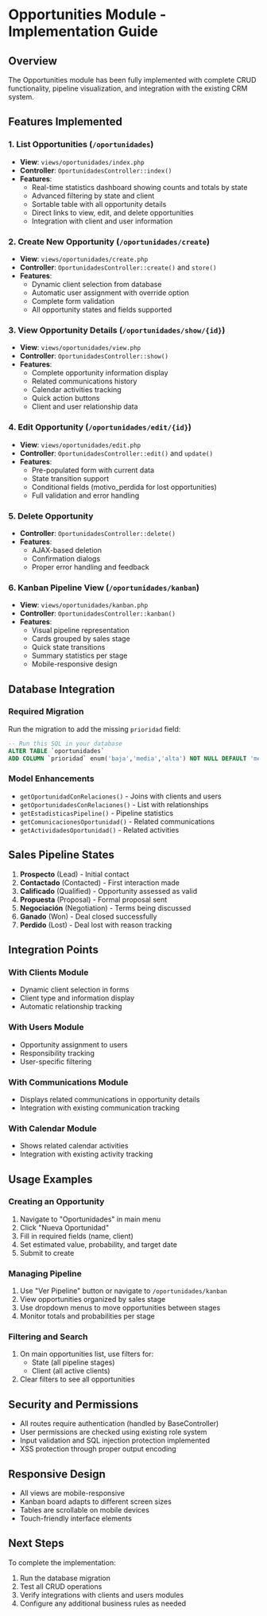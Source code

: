 # Opportunities Module - Implementation Guide

## Overview
The Opportunities module has been fully implemented with complete CRUD functionality, pipeline visualization, and integration with the existing CRM system.

## Features Implemented

### 1. List Opportunities (`/oportunidades`)
- **View**: `views/oportunidades/index.php`
- **Controller**: `OportunidadesController::index()`
- **Features**:
  - Real-time statistics dashboard showing counts and totals by state
  - Advanced filtering by state and client
  - Sortable table with all opportunity details
  - Direct links to view, edit, and delete opportunities
  - Integration with client and user information

### 2. Create New Opportunity (`/oportunidades/create`)
- **View**: `views/oportunidades/create.php`
- **Controller**: `OportunidadesController::create()` and `store()`
- **Features**:
  - Dynamic client selection from database
  - Automatic user assignment with override option
  - Complete form validation
  - All opportunity states and fields supported

### 3. View Opportunity Details (`/oportunidades/show/{id}`)
- **View**: `views/oportunidades/view.php`
- **Controller**: `OportunidadesController::show()`
- **Features**:
  - Complete opportunity information display
  - Related communications history
  - Calendar activities tracking
  - Quick action buttons
  - Client and user relationship data

### 4. Edit Opportunity (`/oportunidades/edit/{id}`)
- **View**: `views/oportunidades/edit.php`
- **Controller**: `OportunidadesController::edit()` and `update()`
- **Features**:
  - Pre-populated form with current data
  - State transition support
  - Conditional fields (motivo_perdida for lost opportunities)
  - Full validation and error handling

### 5. Delete Opportunity
- **Controller**: `OportunidadesController::delete()`
- **Features**:
  - AJAX-based deletion
  - Confirmation dialogs
  - Proper error handling and feedback

### 6. Kanban Pipeline View (`/oportunidades/kanban`)
- **View**: `views/oportunidades/kanban.php`
- **Controller**: `OportunidadesController::kanban()`
- **Features**:
  - Visual pipeline representation
  - Cards grouped by sales stage
  - Quick state transitions
  - Summary statistics per stage
  - Mobile-responsive design

## Database Integration

### Required Migration
Run the migration to add the missing `prioridad` field:
```sql
-- Run this SQL in your database
ALTER TABLE `oportunidades` 
ADD COLUMN `prioridad` enum('baja','media','alta') NOT NULL DEFAULT 'media' AFTER `probabilidad`;
```

### Model Enhancements
- `getOportunidadConRelaciones()` - Joins with clients and users
- `getOportunidadesConRelaciones()` - List with relationships
- `getEstadisticasPipeline()` - Pipeline statistics
- `getComunicacionesOportunidad()` - Related communications
- `getActividadesOportunidad()` - Related activities

## Sales Pipeline States
1. **Prospecto** (Lead) - Initial contact
2. **Contactado** (Contacted) - First interaction made
3. **Calificado** (Qualified) - Opportunity assessed as valid
4. **Propuesta** (Proposal) - Formal proposal sent
5. **Negociación** (Negotiation) - Terms being discussed
6. **Ganado** (Won) - Deal closed successfully
7. **Perdido** (Lost) - Deal lost with reason tracking

## Integration Points

### With Clients Module
- Dynamic client selection in forms
- Client type and information display
- Automatic relationship tracking

### With Users Module
- Opportunity assignment to users
- Responsibility tracking
- User-specific filtering

### With Communications Module
- Displays related communications in opportunity details
- Integration with existing communication tracking

### With Calendar Module
- Shows related calendar activities
- Integration with existing activity tracking

## Usage Examples

### Creating an Opportunity
1. Navigate to "Oportunidades" in main menu
2. Click "Nueva Oportunidad"
3. Fill in required fields (name, client)
4. Set estimated value, probability, and target date
5. Submit to create

### Managing Pipeline
1. Use "Ver Pipeline" button or navigate to `/oportunidades/kanban`
2. View opportunities organized by sales stage
3. Use dropdown menus to move opportunities between stages
4. Monitor totals and probabilities per stage

### Filtering and Search
1. On main opportunities list, use filters for:
   - State (all pipeline stages)
   - Client (all active clients)
2. Clear filters to see all opportunities

## Security and Permissions
- All routes require authentication (handled by BaseController)
- User permissions are checked using existing role system
- Input validation and SQL injection protection implemented
- XSS protection through proper output encoding

## Responsive Design
- All views are mobile-responsive
- Kanban board adapts to different screen sizes
- Tables are scrollable on mobile devices
- Touch-friendly interface elements

## Next Steps
To complete the implementation:
1. Run the database migration
2. Test all CRUD operations
3. Verify integrations with clients and users modules
4. Configure any additional business rules as needed